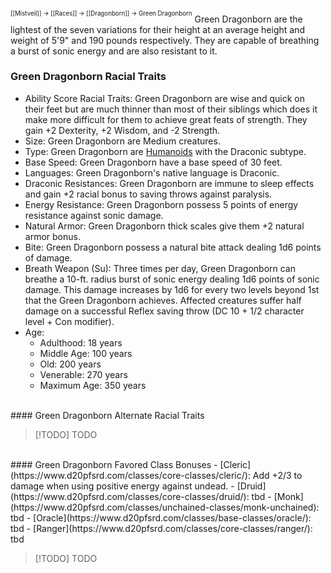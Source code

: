 <sup><sup>[[Mistveil]] → [[Races]] → [[Dragonborn]] → Green Dragonborn</sup></sup>
Green Dragonborn are the lightest of the seven variations for their height at an average height and weight of 5'9" and 190 pounds respectively. They are capable of breathing a burst of sonic energy and are also resistant to it.
<br>
### Green Dragonborn Racial Traits
- Ability Score Racial Traits: Green Dragonborn are wise and quick on their feet but are much thinner than most of their siblings which does it make more difficult for them to achieve great feats of strength. They gain +2 Dexterity, +2 Wisdom, and -2 Strength.
- Size: Green Dragonborn are Medium creatures.
- Type: Green Dragonborn are [Humanoids](http://www.d20pfsrd.com/bestiary/rules-for-monsters/creature-types#TOC-Humanoid) with the Draconic subtype.
- Base Speed: Green Dragonborn have a base speed of 30 feet.
- Languages: Green Dragonborn's native language is Draconic.
- Draconic Resistances: Green Dragonborn are immune to sleep effects and gain +2 racial bonus to saving throws against paralysis.
- Energy Resistance: Green Dragonborn possess 5 points of energy resistance against sonic damage.
- Natural Armor: Green Dragonborn thick scales give them +2 natural armor bonus.
- Bite: Green Dragonborn possess a natural bite attack dealing 1d6 points of damage.
- Breath Weapon (Su): Three times per day, Green Dragonborn can breathe a 10-ft. radius burst of sonic energy dealing 1d6 points of sonic damage. This damage increases by 1d6 for every two levels beyond 1st that the Green Dragonborn achieves. Affected creatures suffer half damage on a successful Reflex saving throw (DC 10 + 1/2 character level + Con modifier).
- Age:
    - Adulthood: 18 years
    - Middle Age: 100 years
    - Old: 200 years
    - Venerable: 270 years
    - Maximum Age: 350 years
<br>
#### Green Dragonborn Alternate Racial Traits

> [!TODO] TODO
<br>
#### Green Dragonborn Favored Class Bonuses
- [Cleric](https://www.d20pfsrd.com/classes/core-classes/cleric/): Add +2/3 to damage when using positive energy against undead.
- [Druid](https://www.d20pfsrd.com/classes/core-classes/druid/): tbd
- [Monk](https://www.d20pfsrd.com/classes/unchained-classes/monk-unchained): tbd
- [Oracle](https://www.d20pfsrd.com/classes/base-classes/oracle/): tbd
- [Ranger](https://www.d20pfsrd.com/classes/core-classes/ranger/): tbd

> [!TODO] TODO